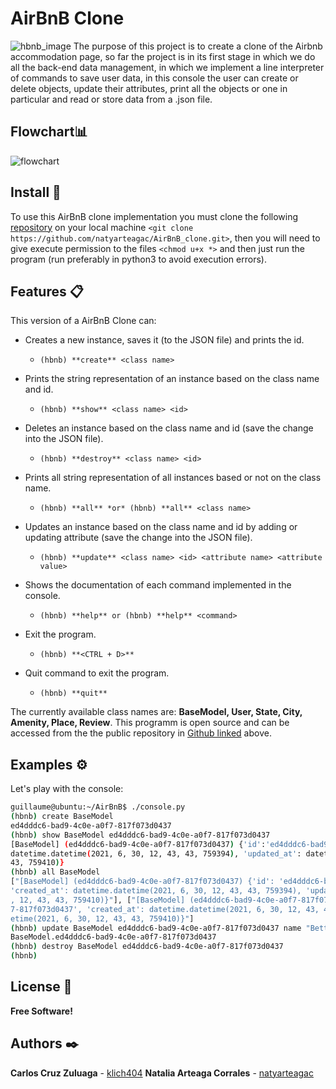 # AirBnB Clone
![hbnb_image](https://camo.githubusercontent.com/a0c52a69dc410e983b8c63fa4aa57e83cb4157cd/68747470733a2f2f73332e616d617a6f6e6177732e636f6d2f696e7472616e65742d70726f6a656374732d66696c65732f686f6c626572746f6e7363686f6f6c2d6869676865722d6c6576656c5f70726f6772616d6d696e672b2f3236332f4842544e2d68626e622d46696e616c2e706e67)
The purpose of this project is to create a clone of the Airbnb accommodation page, so far the project is in its first stage in which we do all the back-end data management, in which we implement a line interpreter of commands to save user data, in this console the user can create or delete objects, update their attributes, print all the objects or one in particular and read or store data from a .json file.

## Flowchart📊
![flowchart](https://i.imgur.com/8UyjWNE.png)

##  Install 💾
To use this AirBnB clone implementation you must clone the following [repository](https://github.com/natyarteagac/AirBnB_clone.git) on your local machine ```<git clone https://github.com/natyarteagac/AirBnB_clone.git>```, then you will need to give execute permission to the files ```<chmod u+x *>``` and then just run the program (run preferably in python3 to avoid execution errors).

## Features 📋
This version of a AirBnB Clone can:
- Creates a new instance, saves it (to the JSON file) and prints the id.
    + ```(hbnb) **create** <class name>```



- Prints the string representation of an instance based on the class name and id.
    + ```(hbnb) **show** <class name> <id> ```


- Deletes an instance based on the class name and id (save the change into the JSON file).
    + ```(hbnb) **destroy** <class name> <id>```


- Prints all string representation of all instances based or not on the class name.
    + ```(hbnb) **all** *or* (hbnb) **all** <class name>```


- Updates an instance based on the class name and id by adding or updating attribute (save the change into the JSON file).
    + ```(hbnb) **update** <class name> <id> <attribute name> <attribute value>```


- Shows the documentation of each command implemented in the console.
    + ```(hbnb) **help** or (hbnb) **help** <command>```


- Exit the program.
    + ```(hbnb) **<CTRL + D>**```

- Quit command to exit the program.
    + ```(hbnb) **quit**```

The currently available class names are: **BaseModel, User, State, City, Amenity, Place, Review**.
This programm is open source and can be accessed from the the public repository in [Github linked](https://github.com/natyarteagac/AirBnB_clone.git) above.

## Examples ⚙️
Let's play with the console:

```sh
guillaume@ubuntu:~/AirBnB$ ./console.py
(hbnb) create BaseModel
ed4dddc6-bad9-4c0e-a0f7-817f073d0437
(hbnb) show BaseModel ed4dddc6-bad9-4c0e-a0f7-817f073d0437
[BaseModel] (ed4dddc6-bad9-4c0e-a0f7-817f073d0437) {'id':'ed4dddc6-bad9-4c0e-a0f7-817f073d0437','created_at':
datetime.datetime(2021, 6, 30, 12, 43, 43, 759394), 'updated_at': datetime.datetime(2021, 6, 30, 12, 43,
43, 759410)}
(hbnb) all BaseModel
["[BaseModel] (ed4dddc6-bad9-4c0e-a0f7-817f073d0437) {'id': 'ed4dddc6-bad9-4c0e-a0f7-817f073d0437',
'created_at': datetime.datetime(2021, 6, 30, 12, 43, 43, 759394), 'updated_at': datetime.datetime(2021, 6, 30
, 12, 43, 43, 759410)}"], ["[BaseModel] (ed4dddc6-bad9-4c0e-a0f7-817f073d0437) {'id': 'ed4dddc6-bad9-4c0e-a0f
7-817f073d0437', 'created_at': datetime.datetime(2021, 6, 30, 12, 43, 43, 759394), 'updated_at': datetime.dat
etime(2021, 6, 30, 12, 43, 43, 759410)}"]
(hbnb) update BaseModel ed4dddc6-bad9-4c0e-a0f7-817f073d0437 name "Betty"
BaseModel.ed4dddc6-bad9-4c0e-a0f7-817f073d0437
(hbnb) destroy BaseModel ed4dddc6-bad9-4c0e-a0f7-817f073d0437
(hbnb)
```

## License 📄
**Free Software!**

## Authors ✒️
**Carlos Cruz Zuluaga** - [klich404](https://github.com/klich404)
**Natalia Arteaga Corrales** - [natyarteagac](https://github.com/natyarteagac)
